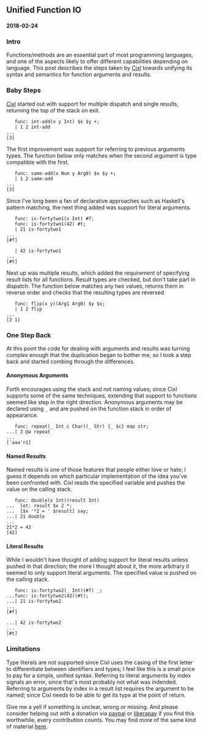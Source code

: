 ## Unified Function IO
#### 2018-02-24

### Intro
Functions/methods are an essential part of most programming languages, and one of the aspects likely to offer different capabilities depending on language. This post describes the steps taken by [Cixl](https://github.com/basic-gongfu/cixl) towards unifying its syntax and semantics for function arguments and results.

### Baby Steps
[Cixl](https://github.com/basic-gongfu/cixl) started out with support for multiple dispatch and single results, returning the top of the stack on exit.

```
   func: int-add(x y Int) $x $y +;
   | 1 2 int-add
...
[3]
```

The first improvement was support for referring to previous arguments types. The function below only matches when the second argument is type compatible with the first.

```
   func: same-add(x Num y Arg0) $x $y +;
   | 1 2 same-add
...
[3]
```

Since I've long been a fan of declarative approaches such as Haskell's pattern matching, the next thing added was support for literal arguments.

```
   func: is-fortytwo1(x Int) #f;
   func: is-fortytwo1(42) #t;
   | 21 is-fortytwo1
...
[#f]

   | 42 is-fortytwo1
...
[#t]
```
Next up was multiple results, which added the requirement of specifying result lists for all functions. Result types are checked, but don't take part in dispatch. The function below matches any two values, returns them in reverse order and checks that the resulting types are reversed.

```
   func: flip(x y)(Arg1 Arg0) $y $x;
   | 1 2 flip
...
[2 1]
```

### One Step Back
At this point the code for dealing with arguments and results was turning complex enough that the duplication began to bother me, so I took a step back and started combing through the differences.

#### Anonymous Arguments
Forth encourages using the stack and not naming values; since Cixl supports some of the same techniques, extending that support to functions seemed like step in the right direction. Anonymous arguments may be declared using ```_``` and are pushed on the function stack in order of appearance.

```
   func: repeat(_ Int c Char)(_ Str) {_ $c} map str;
...| 3 @a repeat
...
['aaa'r1]
```

#### Named Results
Named results is one of those features that people either love or hate; I guess it depends on which particular implementation of the idea you've been confronted with. Cixl reads the specified variable and pushes the value on the calling stack.

```
   func: double(x Int)(result Int)
...  let: result $x 2 *;
...  [$x '*2 = ' $result] say;
...| 21 double
...
21*2 = 42
[42]
```

#### Literal Results
While I wouldn't have thought of adding support for literal results unless pushed in that direction; the more I thought about it, the more arbitrary it seemed to only support literal arguments. The specified value is pushed on the calling stack. 

```
   func: is-fortytwo2(_ Int)(#f) _;
...func: is-fortytwo2(42)(#t);
...| 21 is-fortytwo2
...
[#f]

...| 42 is-fortytwo2
...
[#t]
```

### Limitations
Type literals are not supported since Cixl uses the casing of the first letter to differentiate between identifiers and types; I feel like this is a small price to pay for a simple, unified syntax. Referring to literal arguments by index signals an error, since that's most probably not what was indended. Referring to arguments by index in a result list requires the argument to be named; since Cixl needs to be able to get its type at the point of return.

Give me a yell if something is unclear, wrong or missing. And please consider helping out with a donation via [paypal](https://paypal.me/basicgongfu) or [liberapay](https://liberapay.com/basic-gongfu/donate) if you find this worthwhile, every contribution counts. You may find more of the same kind of material [here](https://github.com/basic-gongfu/cixl/tree/master/devlog).